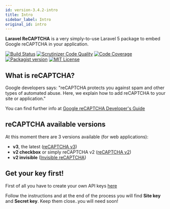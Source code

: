 ```yaml
---
id: version-3.4.2-intro
title: Intro
sidebar_label: Intro
original_id: intro
---
```


**Laravel ReCAPTCHA** is a very simply-to-use Laravel 5 package to embed Google reCAPTCHA in your application.

[![Build Status](https://travis-ci.org/biscolab/laravel-recaptcha.svg?branch=master#img-thumbnail)](https://travis-ci.org/biscolab/laravel-recaptcha) 
[![Scrutinizer Code Quality](https://scrutinizer-ci.com/g/biscolab/laravel-recaptcha/badges/quality-score.png?b=master#img-thumbnail)](https://scrutinizer-ci.com/g/biscolab/laravel-recaptcha/?branch=master) 
[![Code Coverage](https://scrutinizer-ci.com/g/biscolab/laravel-recaptcha/badges/coverage.png?b=master#img-thumbnail)](https://scrutinizer-ci.com/g/biscolab/laravel-recaptcha/?branch=master)
[![Packagist version](https://img.shields.io/packagist/v/biscolab/laravel-recaptcha.svg#img-thumbnail)](https://packagist.org/packages/biscolab/laravel-recaptcha)
[![MIT License](https://img.shields.io/github/license/biscolab/laravel-recaptcha.svg#img-thumbnail)](https://github.com/biscolab/laravel-recaptcha/blob/master/LICENSE)

## What is reCAPTCHA?

Google developers says: "reCAPTCHA protects you against spam and other types of automated abuse. Here, we explain how to add reCAPTCHA to your site or application."

You can find further info at <a href="https://developers.google.com/recaptcha/intro" target="_blank" title="Google reCAPTCHA Developer's Guide">Google reCAPTCHA Developer's Guide</a>

## reCAPTCHA available versions

At this moment there are 3 versions available (for web applications):

* **v3**, the latest (<a href="https://developers.google.com/recaptcha/docs/v3" target="_blank">reCAPTCHA v3</a>)
* **v2 checkbox** or simply reCAPTCHA v2 (<a href="https://developers.google.com/recaptcha/docs/display" target="_blank">reCAPTCHA v2</a>)
* **v2 invisible** (<a href="https://developers.google.com/recaptcha/docs/invisible" target="_blank">Invisible reCAPTCHA</a>)

## Get your key first!

First of all you have to create your own API keys <a href="https://www.google.com/recaptcha/admin" target="_blank">here</a>

Follow the instructions and at the end of the process you will find **Site key** and **Secret key**. Keep them close..you will need soon! 